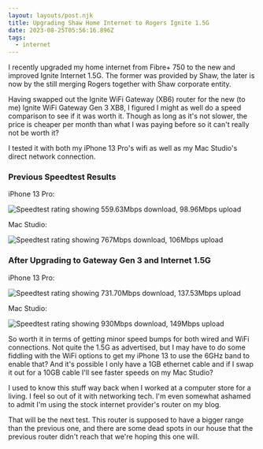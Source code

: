 ```yaml
---
layout: layouts/post.njk
title: Upgrading Shaw Home Internet to Rogers Ignite 1.5G 
date: 2023-08-25T05:56:16.896Z
tags:
  - internet
---
```


I recently upgraded my home internet from Fibre+ 750 to the new and improved Ignite Internet 1.5G. The former was provided by Shaw, the later is now by the still merging Rogers together with Shaw corporate entity.

Having swapped out the Ignite WiFi Gateway (XB6) router for the new (to me) Ignite WiFi Gateway Gen 3 XB8, I figured I might as well do a speed comparison to see if it was worth it. Though as long as it's not slower, the price is cheaper per month than what I was paying before so it can't really not be worth it?

I tested it with both my iPhone 13 Pro's wifi as well as my Mac Studio's direct network connection.

### Previous Speedtest Results

iPhone 13 Pro:

<img src="/images/iPhone_13_Pro_Speedtest_Before_2023-08-25.PNG" alt="Speedtest rating showing 559.63Mbps download, 98.96Mbps upload">

Mac Studio:

<img src="/images/MacStudioSpeedtestBefore2023-08-25.png" alt="Speedtest rating showing 767Mbps download, 106Mbps upload">

### After Upgrading to Gateway Gen 3 and Internet 1.5G

iPhone 13 Pro:

<img src="/images/iPhone_13_Pro_Speedtest_After_2023-08-25.PNG" alt="Speedtest rating showing 731.70Mbps download, 137.53Mbps upload">

Mac Studio:

<img src="/images/MacStudioSpeedtestAfter2023-08-25.png" alt="Speedtest rating showing 930Mbps download, 149Mbps upload">

So worth it in terms of getting minor speed bumps for both wired and WiFi connections. Not quite the 1.5G as advertised, but I may have to do some fiddling with the WiFi options to get my iPhone 13 to use the 6GHz band to enable that? And it's possible I only have a 1GB ethernet cable and if I swap it out for a 10GB cable I'll see faster speeds on my Mac Studio?

I used to know this stuff way back when I worked at a computer store for a living. I feel so out of it with networking tech. I'm even somewhat ashamed to admit I'm using the stock internet provider's router on my blog. 

That will be the next test. This router is supposed to have a bigger range than the previous one, and there are some dead spots in our house that the previous router didn't reach that we're hoping this one will.